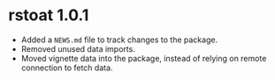 # rstoat 1.0.1

* Added a `NEWS.md` file to track changes to the package.
* Removed unused data imports.
* Moved vignette data into the package, instead of relying on remote connection to fetch data.
